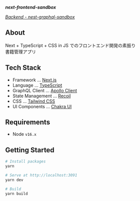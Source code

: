 ***next-frontend-sandbox***

*[Backend - nest-graphql-sandbox](https://github.com/KotaTanaka/nest-graphql-sandbox)*

## About

Next + TypeScript + CSS in JS でのフロントエンド開発の素振り  
書籍管理アプリ

## Tech Stack

- Framework ... [Next.js](https://nextjs.org)
- Language ... [TypeScript](https://github.com/microsoft/TypeScript)
- GraphQL Client ... [Apollo Client](https://www.apollographql.com/docs/react)
- State Management ... [Recoil](https://recoiljs.org)
- CSS ... [Tailwind CSS](https://tailwindcss.com)
- UI Components ... [Chakra UI](https://chakra-ui.com)

## Requirements

- Node `v16.x`

## Getting Started

```sh
# Install packages
yarn

# Serve at http://localhost:3091
yarn dev

# Build
yarn build
```
